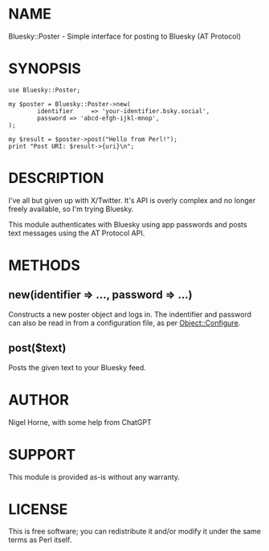# NAME

Bluesky::Poster - Simple interface for posting to Bluesky (AT Protocol)

# SYNOPSIS

    use Bluesky::Poster;

    my $poster = Bluesky::Poster->new(
            identifier     => 'your-identifier.bsky.social',
            password => 'abcd-efgh-ijkl-mnop',
    );

    my $result = $poster->post("Hello from Perl!");
    print "Post URI: $result->{uri}\n";

# DESCRIPTION

I've all but given up with X/Twitter.
It's API is overly complex and no longer freely available,
so I'm trying Bluesky.

This module authenticates with Bluesky using app passwords and posts text
messages using the AT Protocol API.

# METHODS

## new(identifier => ..., password => ...)

Constructs a new poster object and logs in.
The indentifier and password can also be read in from a configuration file,
as per [Object::Configure](https://metacpan.org/pod/Object%3A%3AConfigure).

## post($text)

Posts the given text to your Bluesky feed.

# AUTHOR

Nigel Horne, with some help from ChatGPT

# SUPPORT

This module is provided as-is without any warranty.

# LICENSE

This is free software; you can redistribute it and/or modify it under
the same terms as Perl itself.
